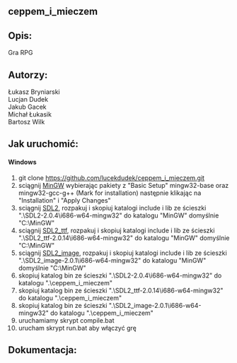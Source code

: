 ## ceppem_i_mieczem

## Opis:
Gra RPG  

## Autorzy:
Łukasz Bryniarski  
Lucjan Dudek  
Jakub Gacek  
Michał Łukasik  
Bartosz Wilk  

## Jak uruchomić:
#### Windows
1. git clone https://github.com/lucekdudek/ceppem_i_mieczem.git  
2. sciągnij [MinGW](https://sourceforge.net/projects/mingw/files/latest/download?source=files) wybierając pakiety z "Basic Setup" mingw32-base oraz mingw32-gcc-g++ (Mark for installation) następnie klikając na "Installation" i "Apply Changes"   
3. sciągnij [SDL2](https://www.libsdl.org/release/SDL2-devel-2.0.4-mingw.tar.gz), rozpakuj i skopiuj katalogi include i lib ze ścieszki ".\SDL2-2.0.4\i686-w64-mingw32" do katalogu "MinGW" domyślnie "C:\MinGW\" 
4. sciągnij [SDL2_ttf](https://www.libsdl.org/projects/SDL_ttf/release/SDL2_ttf-devel-2.0.14-mingw.tar.gz), rozpakuj i skopiuj katalogi include i lib ze ścieszki ".\SDL2_ttf-2.0.14\i686-w64-mingw32" do katalogu "MinGW" domyślnie "C:\MinGW\"    
5. sciągnij [SDL2_image](https://www.libsdl.org/projects/SDL_image/release/SDL2_image-devel-2.0.1-mingw.tar.gz), rozpakuj i skopiuj katalogi include i lib ze ścieszki ".\SDL2_image-2.0.1\i686-w64-mingw32" do katalogu "MinGW" domyślnie "C:\MinGW\"  
6. skopiuj katalog bin ze ścieszki ".\SDL2-2.0.4\i686-w64-mingw32" do katalogu ".\ceppem_i_mieczem"  
7. skopiuj katalog bin ze ścieszki ".\SDL2_ttf-2.0.14\i686-w64-mingw32" do katalogu ".\ceppem_i_mieczem"  
8. skopiuj katalog bin ze ścieszki ".\SDL2_image-2.0.1\i686-w64-mingw32" do katalogu ".\ceppem_i_mieczem"  
9. uruchamiamy skrypt compile.bat  
10. urucham skrypt run.bat aby włączyć grę  

## Dokumentacja:
